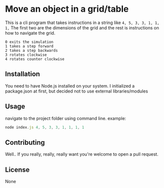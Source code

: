# Move an object in a grid/table

This is a cli program that takes instructions in a string like ```4, 5, 3, 3, 1, 1, 1,```
The first two are the dimensions of the grid and the rest is instructions on how to navigate the grid.
```
0 exits the simulation
1 takes a step forward
2 takes a step backwards
3 rotates clockwise
4 rotates counter clockwise
```

## Installation

You need to have Node.js installed on your system.
I initialized a package.json at first, but decided not to use external libraries/modules

## Usage

navigate to the project folder using command line.
example:
```javascript
node index.js 4, 5, 3, 3, 1, 1, 1, 1
```

## Contributing
Well.. If you really, really, really want you're welcome to open a pull request.

## License
None